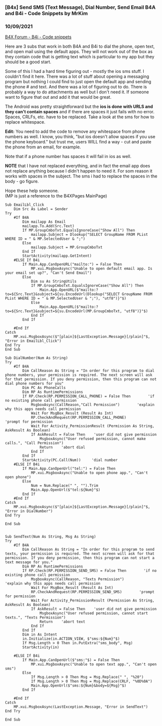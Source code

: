 ### [B4x] Send SMS (Text Message), Dial Number, Send Email B4A and B4i - Code Snippets by MrKim
### 10/09/2021
[B4X Forum - B4i - Code snippets](https://www.b4x.com/android/forum/threads/128496/)

Here are 3 subs that work in both B4A and B4i to dial the phone, open text, and open mail using the default apps. They will not work out of the box as they contain code that is getting text which is particular to my app but they should be a good start.  
  
Some of this I had a hard time figuring out - mostly the ios sms stuff. I couldn't find it here. There was a lot of stuff about opening a messaging program but nothing I could find to just open the default app and sending the phone # and text. And there was a lot of figuring out to do. There is probably a way to do attachments as well but I don't need it. If someone want to figure that out and add it that would be great.  
  
The Android was pretty straightforward but the **ios is done with URLS and they can't contain spaces** and if there are spaces it just fails with no error. Spaces, CRLFs, etc. have to be replaced. Take a look at the sms for how to replace whitespace.  
  
**Edit:** You need to add the code to remove any whitespace from phone numbers as well. I know, you think, "but ios doesn't allow spaces if you use the phone keyboard." but trust me, users WILL find a way - cut and paste the phone from an email, for example.  
  
Note that if a phone number has spaces it will fail in ios as well.  
  
**NOTE** that I have not replaced everything, and in fact the email app does not replace anything because I didn't happen to need it. For som reason it works with spaces in the subject. The sms i had to replace the spaces in the body - go figure.  
  
Hope these help someone.  
(MP is just a reference to the B4XPages MainPage)  
  

```B4X
Sub EmailLbl_Click  
    Dim Src As Label = Sender  
Try  
    #If B4A  
        Dim mailapp As Email  
        mailapp.To.Add(Src.Text)  
        If MP.GroupCmboTxt.EqualsIgnoreCase("Show All") Then  
            mailapp.Subject = Dlookup("SELECT GroupName FROM PList WHERE ID = " & MP.SelectedUser & ";")  
        Else  
            mailapp.Subject = MP.GroupCmboTxt  
        End If  
        StartActivity(mailapp.GetIntent)  
    #ELSE If B4i  
        If Main.App.CanOpenURL("mailto:") = False Then  
            MP.xui.MsgboxAsync("Unable to open default email app. Is your email set up?", "Can't Send Email")  
        Else  
            Dim su As StringUtils  
            If MP.GroupCmboTxt.EqualsIgnoreCase("Show All") Then  
                Main.App.OpenURL($"mailto:?to=${Src.Text}&subject=${su.EncodeUrl(Dlookup("SELECT GroupName FROM PList WHERE ID = " & MP.SelectedUser & ";"), "utf8")}"$)  
            Else  
                Main.App.OpenURL($"mailto:?to=${Src.Text}&subject=${su.EncodeUrl(MP.GroupCmboTxt, "utf8")}"$)  
            End If  
        End If  
  
    #End If  
Catch  
    MP.xui.MsgboxAsync($"[plain]${LastException.Message}[/plain]"$, "Error in EmailLbl_Click")  
End Try  
End Sub  
  
Sub DialNumber(Num As String)  
Try  
    #If B4A  
        Dim CallReason As String = "In order for this program to dial phone numbers, your permission is required. The next screen will ask for that permission. If you deny permission, then this program can not dial phone numbers for you"  
        Dim PC As PhoneCalls  
        Dim RP As RuntimePermissions  
        If RP.Check(RP.PERMISSION_CALL_PHONE) = False Then        'if no existing phone call permission  
            MsgboxAsync(CallReason,"Call Permission")        'explain why this apps needs call permission  
            Wait For MsgBox_Result (Result As Int)  
            RP.CheckAndRequest(RP.PERMISSION_CALL_PHONE)        'prompt for permission  
            Wait For Activity_PermissionResult (Permission As String, AskResult As Boolean)  
            If AskResult = False Then    'user did not give permission  
                MsgboxAsync("User refused permission, cannot make calls.", "Call Permission")  
                Return    'abort dial  
            End If  
        End If  
        StartActivity(PC.Call(Num))     'dial number  
    #ELSE If B4i  
        If Main.App.CanOpenUrl("tel:") = False Then  
            MP.xui.MsgboxAsync("Unable to open phone app.", "Can't open phone")  
        Else  
            Num = Num.Replace(" ", "").Trim  
            Main.App.OpenUrl($"tel:${Num}"$)  
        End If  
    #End If  
Catch  
    MP.xui.MsgboxAsync($"[plain]${LastException.Message}[/plain]"$, "Error in DialNumber")  
End Try  
    
End Sub  
  
  
Sub SendText(Num As String, Msg As String)  
Try  
    #If B4A  
        Dim CallReason As String = "In order for this program to send texts, your permission is required. The next screen will ask for that permission. If you deny permission, then this program can not start a text message for you."  
        Dim RP As RuntimePermissions  
        If RP.Check(RP.PERMISSION_SEND_SMS) = False Then        'if no existing phone call permission  
            MsgboxAsync(CallReason, "Texts Permission")        'explain why this apps needs call permission  
            Wait For MsgBox_Result (Result As Int)  
            RP.CheckAndRequest(RP.PERMISSION_SEND_SMS)        'prompt for permission  
            Wait For Activity_PermissionResult (Permission As String, AskResult As Boolean)  
            If AskResult = False Then    'user did not give permission  
                MsgboxAsync("User refused permission, cannot start texts.", "Texts Permission")  
                Return    'abort text  
            End If  
        End If  
        Dim in As Intent  
        in.Initialize(in.ACTION_VIEW, $"sms:${Num}"$)       
        If Msg.Length > 0 Then in.PutExtra("sms_body", Msg)  
        StartActivity(in)  
        
    #ELSE If B4i  
        If Main.App.CanOpenUrl($"sms:"$) = False Then  
            MP.xui.MsgboxAsync("Unable to open text app.", "Can't open sms")  
        Else  
            If Msg.Length > 0 Then Msg = Msg.Replace(" ", "%20")  
            If Msg.Length > 0 Then Msg = Msg.Replace(CRLF, "%0D%0A")  
            Main.App.OpenUrl($"sms:${Num}&body=${Msg}"$)  
        End If  
  
    #End If  
Catch  
    MP.xui.MsgboxAsync(LastException.Message, "Error in SendText")  
End Try  
    
End Sub
```